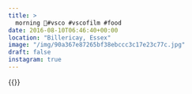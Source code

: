 ```yaml
---
title: >
  morning 🍓#vsco #vscofilm #food
date: 2016-08-10T06:46:40+00:00
location: "Billericay, Essex"
image: "/img/90a367e87265bf38ebccc3c17e23c77c.jpg"
draft: false
instagram: true
---
```


{{<photo src="/img/90a367e87265bf38ebccc3c17e23c77c.jpg">}}
